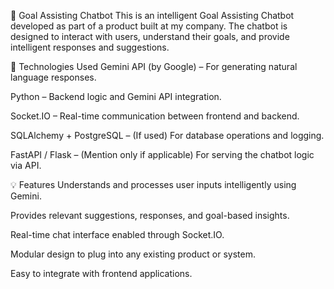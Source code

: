 🎯 Goal Assisting Chatbot
This is an intelligent Goal Assisting Chatbot developed as part of a product built at my company. The chatbot is designed to interact with users, understand their goals, and provide intelligent responses and suggestions.

🔧 Technologies Used
Gemini API (by Google) – For generating natural language responses.

Python – Backend logic and Gemini API integration.

Socket.IO – Real-time communication between frontend and backend.

SQLAlchemy + PostgreSQL – (If used) For database operations and logging.

FastAPI / Flask – (Mention only if applicable) For serving the chatbot logic via API.

💡 Features
Understands and processes user inputs intelligently using Gemini.

Provides relevant suggestions, responses, and goal-based insights.

Real-time chat interface enabled through Socket.IO.

Modular design to plug into any existing product or system.

Easy to integrate with frontend applications.
